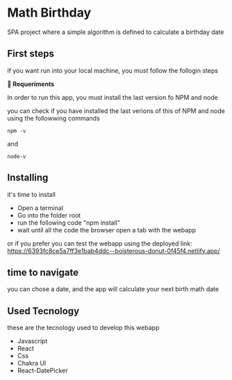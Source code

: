 
# Math Birthday

SPA project where a simple algorithm is defined to calculate a birthday date

## First steps

 if you want run into your local machine, you must follow the follogin steps
 

 **📑  Requeriments**

In order to run this app, you must install the last version fo NPM and node

you can check if you have installed the last verions of this of NPM and node using the followwing commands

```
npm -v
```
and

``` 
node-v
```

## Installing

 it's time to install

 - Open a terminal
 - Go into the folder root
 - run the following code "npm install"
-  wait until all the code the browser open a tab with the webapp

or if you prefer you can test the webapp using the deployed link: https://6393fc8ce5a7ff3e1bab4ddc--boisterous-donut-0f45f4.netlify.app/

## time to navigate

you can chose a date, and the app will calculate your next birth math date
## Used Tecnology

these are the tecnology used to develop this webapp

-   Javascript
-   React
-   Css
-   Chakra UI
-   React-DatePicker
